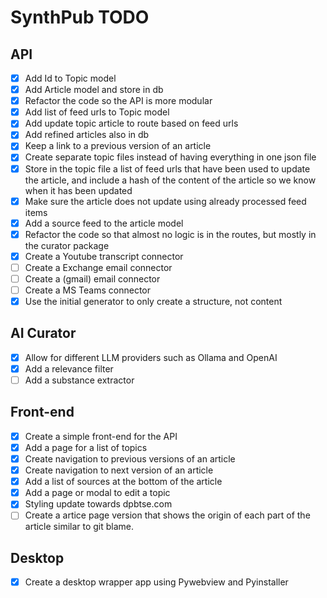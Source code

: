 # SynthPub TODO

## API

- [x] Add Id to Topic model
- [x] Add Article model and store in db
- [x] Refactor the code so the API is more modular
- [x] Add list of feed urls to Topic model
- [x] Add update topic article to route based on feed urls
- [x] Add refined articles also in db
- [x] Keep a link to a previous version of an article
- [x] Create separate topic files instead of having everything in one json file
- [x] Store in the topic file a list of feed urls that have been used to update the article, and include a hash of the content of the article so we know when it has been updated
- [x] Make sure the article does not update using already processed feed items
- [x] Add a source feed to the article model
- [x] Refactor the code so that almost no logic is in the routes, but mostly in the curator package
- [x] Create a Youtube transcript connector
- [ ] Create a Exchange email connector
- [ ] Create a (gmail) email connector
- [ ] Create a MS Teams connector
- [x] Use the initial generator to only create a structure, not content

## AI Curator
- [x] Allow for different LLM providers such as Ollama and OpenAI
- [x] Add a relevance filter
- [ ] Add a substance extractor

## Front-end

- [x] Create a simple front-end for the API
- [x] Add a page for a list of topics
- [x] Create navigation to previous versions of an article
- [x] Create navigation to next version of an article
- [x] Add a list of sources at the bottom of the article
- [x] Add a page or modal to edit a topic
- [x] Styling update towards dpbtse.com
- [ ] Create a artice page version that shows the origin of each part of the article similar to git blame.

## Desktop

- [x] Create a desktop wrapper app using Pywebview and Pyinstaller